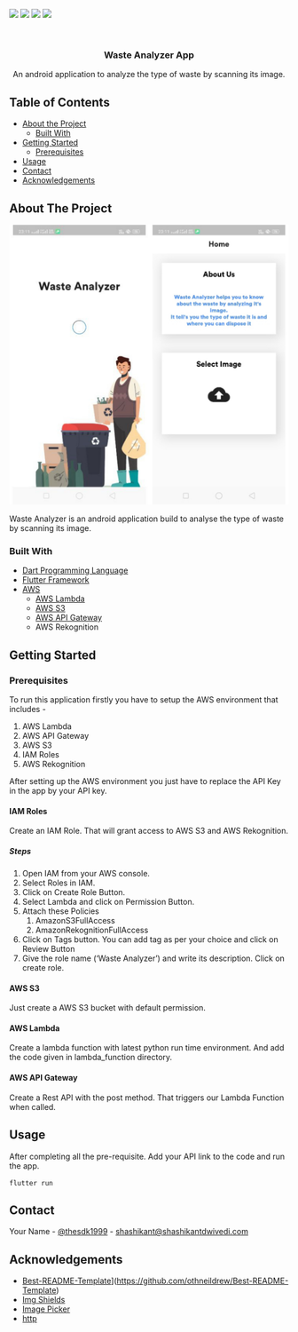 <!-- PROJECT SHIELDS -->

<img src="https://img.shields.io/github/issues/shashikantdwivedi/waste-analyzer-app"> <img src="https://img.shields.io/github/forks/shashikantdwivedi/waste-analyzer-app"> <img src="https://img.shields.io/github/stars/shashikantdwivedi/waste-analyzer-app"> ![](https://img.shields.io/twitter/url?style=social&url=https%3A%2F%2Fgithub.com%2Fshashikantdwivedi%2Fwaste-analyzer-app)



<!-- PROJECT LOGO -->
<br />

  <h3 align="center">Waste Analyzer App</h3>

  <p align="center">
    An android application to analyze the type of waste by scanning its image.
    <br />
  </p>



<!-- TABLE OF CONTENTS -->

## Table of Contents

* [About the Project](#about-the-project)
  * [Built With](#built-with)
* [Getting Started](#getting-started)
  * [Prerequisites](#prerequisites)
* [Usage](#usage)
* [Contact](#contact)
* [Acknowledgements](#acknowledgements)



<!-- ABOUT THE PROJECT -->

## About The Project

![](README/PicsArt_05-27-01.21.21.jpg)

Waste Analyzer is an android application build to analyse the type of waste by scanning its image.

### Built With
+ [Dart Programming Language](https://dart.dev)
+ [Flutter Framework](https://flutter.dev)
+ [AWS](https://aws.amazon.com)
  + [AWS Lambda](https://aws.amazon.com/lambda/)
  + [AWS S3](https://aws.amazon.com/s3/)
  + [AWS API Gateway](https://aws.amazon.com/api-gateway/)
  + AWS Rekognition

<!-- GETTING STARTED -->

## Getting Started

### Prerequisites

To run this application firstly you have to setup the AWS environment that includes - 

1. AWS Lambda
2. AWS API Gateway
3. AWS S3
4. IAM Roles
5. AWS Rekognition

After setting up the AWS environment you just have to replace the API Key in the app by your API key.

#### IAM Roles

Create an IAM Role. That will grant access to AWS S3 and AWS Rekognition.

##### Steps

1. Open IAM from your AWS console.
2. Select Roles in IAM.
3. Click on Create Role Button.
4. Select Lambda and click on Permission Button.
5. Attach these Policies
   1. AmazonS3FullAccess
   2. AmazonRekognitionFullAccess
6. Click on Tags button. You can add tag as per your choice and click on Review Button
7. Give the role name (‘Waste Analyzer’) and write its description. Click on create role.

#### AWS S3

Just create a AWS S3 bucket with default permission. 

#### AWS Lambda

Create a lambda function with latest python run time environment. And add the code given in lambda_function directory.

#### AWS API Gateway

Create a Rest API with the post method. That triggers our Lambda Function when called.

<!-- USAGE EXAMPLES -->
## Usage

After completing all the pre-requisite. Add your API link to the code and run the app.

```shell
flutter run
```



<!-- CONTACT -->
## Contact

Your Name - [@thesdk1999](https://twitter.com/theskd1999) - shashikant@shashikantdwivedi.com



<!-- ACKNOWLEDGEMENTS -->
## Acknowledgements
* [Best-README-Template](https://github.com/othneildrew/Best-README-Template)](https://github.com/othneildrew/Best-README-Template)
* [Img Shields](https://shields.io)
* [Image Picker](https://pub.dev/packages/image_picker)
* [http](https://pub.dev/packages/http)
